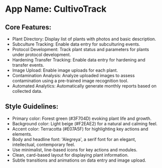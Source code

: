 # **App Name**: CultivoTrack

## Core Features:

- Plant Directory: Display list of plants with photos and basic description.
- Subculture Tracking: Enable data entry for subculturing events.
- Protocol Development: Track plant status and parameters for plants under protocol development.
- Hardening Transfer Tracking: Enable data entry for hardening and transfer events.
- Image Upload: Enable image uploads for each plant.
- Contamination Analysis: Analyze uploaded images to assess contamination using a pre-trained image recognition tool.
- Automated Analytics: Automatically generate monthly reports based on collected data.

## Style Guidelines:

- Primary color: Forest green (#3F704D) evoking plant life and growth.
- Background color: Light beige (#F2EAE2) for a natural and calming feel.
- Accent color: Terracotta (#E07A5F) for highlighting key actions and elements.
- Body and headline font: 'Alegreya', a serif font for an elegant, intellectual, contemporary feel.
- Use minimalist, line-based icons for key actions and modules.
- Clean, card-based layout for displaying plant information.
- Subtle transitions and animations on data entry and image upload.